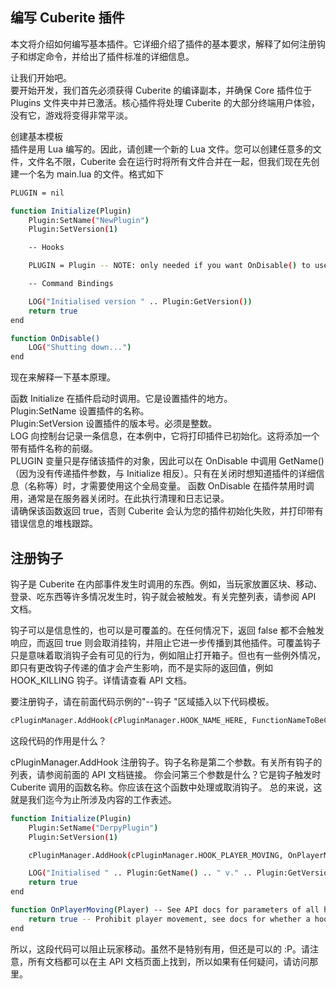 ## 编写 Cuberite 插件
本文将介绍如何编写基本插件。它详细介绍了插件的基本要求，解释了如何注册钩子和绑定命令，并给出了插件标准的详细信息。

让我们开始吧。  
要开始开发，我们首先必须获得 Cuberite 的编译副本，并确保 Core 插件位于 Plugins 文件夹中并已激活。核心插件将处理 Cuberite 的大部分终端用户体验，没有它，游戏将变得非常平淡。

创建基本模板  
插件是用 Lua 编写的。因此，请创建一个新的 Lua 文件。您可以创建任意多的文件，文件名不限，Cuberite 会在运行时将所有文件合并在一起，但我们现在先创建一个名为 main.lua 的文件。格式如下  
``` bash
PLUGIN = nil

function Initialize(Plugin)
	Plugin:SetName("NewPlugin")
	Plugin:SetVersion(1)

	-- Hooks

	PLUGIN = Plugin -- NOTE: only needed if you want OnDisable() to use GetName() or something like that

	-- Command Bindings

	LOG("Initialised version " .. Plugin:GetVersion())
	return true
end

function OnDisable()
	LOG("Shutting down...")
end
```
现在来解释一下基本原理。  

函数 Initialize 在插件启动时调用。它是设置插件的地方。  
Plugin:SetName 设置插件的名称。  
Plugin:SetVersion 设置插件的版本号。必须是整数。  
LOG 向控制台记录一条信息，在本例中，它将打印插件已初始化。这将添加一个带有插件名称的前缀。  
PLUGIN 变量只是存储该插件的对象，因此可以在 OnDisable 中调用 GetName()（因为没有传递插件参数，与 Initialize 相反）。只有在关闭时想知道插件的详细信息（名称等）时，才需要使用这个全局变量。
函数 OnDisable 在插件禁用时调用，通常是在服务器关闭时。在此执行清理和日志记录。  
请确保该函数返回 true，否则 Cuberite 会认为您的插件初始化失败，并打印带有错误信息的堆栈跟踪。  
## 注册钩子  
钩子是 Cuberite 在内部事件发生时调用的东西。例如，当玩家放置区块、移动、登录、吃东西等许多情况发生时，钩子就会被触发。有关完整列表，请参阅 API 文档。  

钩子可以是信息性的，也可以是可覆盖的。在任何情况下，返回 false 都不会触发响应，而返回 true 则会取消挂钩，并阻止它进一步传播到其他插件。可覆盖钩子只是意味着取消钩子会有可见的行为，例如阻止打开箱子。但也有一些例外情况，即只有更改钩子传递的值才会产生影响，而不是实际的返回值，例如 HOOK_KILLING 钩子。详情请查看 API 文档。

要注册钩子，请在前面代码示例的"--钩子 "区域插入以下代码模板。
``` bash
cPluginManager.AddHook(cPluginManager.HOOK_NAME_HERE, FunctionNameToBeCalled)
```	
这段代码的作用是什么？

cPluginManager.AddHook 注册钩子。钩子名称是第二个参数。有关所有钩子的列表，请参阅前面的 API 文档链接。
你会问第三个参数是什么？它是钩子触发时 Cuberite 调用的函数名称。你应该在这个函数中处理或取消钩子。
总的来说，这就是我们迄今为止所涉及内容的工作表述。
``` bash
function Initialize(Plugin)
	Plugin:SetName("DerpyPlugin")
	Plugin:SetVersion(1)

	cPluginManager.AddHook(cPluginManager.HOOK_PLAYER_MOVING, OnPlayerMoving)

	LOG("Initialised " .. Plugin:GetName() .. " v." .. Plugin:GetVersion())
	return true
end

function OnPlayerMoving(Player) -- See API docs for parameters of all hooks
	return true -- Prohibit player movement, see docs for whether a hook is cancellable
end
```
所以，这段代码可以阻止玩家移动。虽然不是特别有用，但还是可以的 :P。请注意，所有文档都可以在主 API 文档页面上找到，所以如果有任何疑问，请访问那里。
